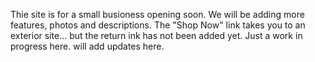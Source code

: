Thie site is for a small busioness opening soon. We will be adding more features, photos and descriptions.  The "Shop Now" link takes you to an exterior site... but the return ink has not been added yet.
Just a work in progress here.
will add updates here.